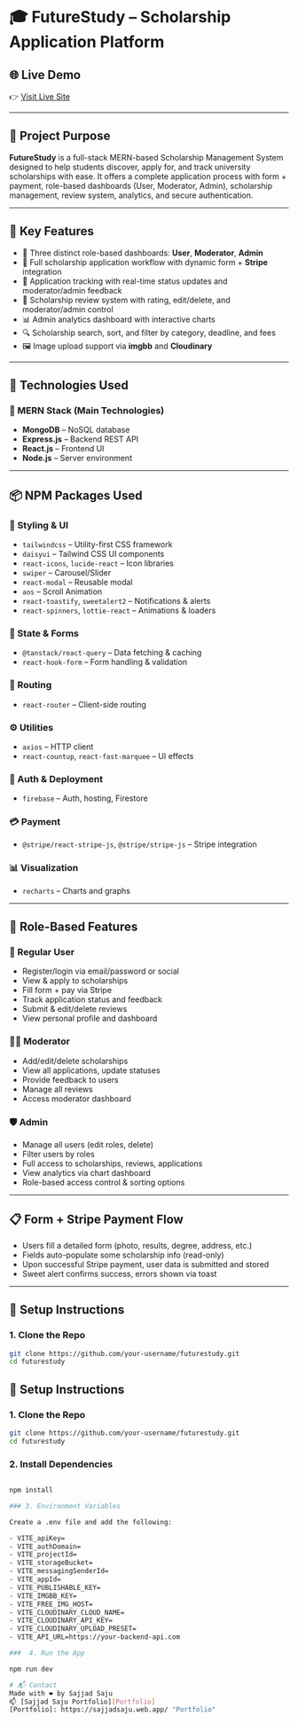 # 🎓 FutureStudy – Scholarship Application Platform

## 🌐 Live Demo

👉 [Visit Live Site](https://future--study.web.app)

---

## 📌 Project Purpose

**FutureStudy** is a full-stack MERN-based Scholarship Management System designed to help students discover, apply for, and track university scholarships with ease. It offers a complete application process with form + payment, role-based dashboards (User, Moderator, Admin), scholarship management, review system, analytics, and secure authentication.

---

## 🚀 Key Features

- 👥 Three distinct role-based dashboards: **User**, **Moderator**, **Admin**
- 📝 Full scholarship application workflow with dynamic form + **Stripe** integration
- 📄 Application tracking with real-time status updates and moderator/admin feedback
- 💬 Scholarship review system with rating, edit/delete, and moderator/admin control
- 📊 Admin analytics dashboard with interactive charts
- 🔍 Scholarship search, sort, and filter by category, deadline, and fees
- 🖼️ Image upload support via **imgbb** and **Cloudinary**

---

## 🧱 Technologies Used

### 🔷 MERN Stack (Main Technologies)

- **MongoDB** – NoSQL database
- **Express.js** – Backend REST API
- **React.js** – Frontend UI
- **Node.js** – Server environment

---

## 📦 NPM Packages Used

### 🎨 Styling & UI

- `tailwindcss` – Utility-first CSS framework
- `daisyui` – Tailwind CSS UI components
- `react-icons`, `lucide-react` – Icon libraries
- `swiper` – Carousel/Slider
- `react-modal` – Reusable modal
- `aos` – Scroll Animation
- `react-toastify`, `sweetalert2` – Notifications & alerts
- `react-spinners`, `lottie-react` – Animations & loaders

### 🔁 State & Forms

- `@tanstack/react-query` – Data fetching & caching
- `react-hook-form` – Form handling & validation

### 🧭 Routing

- `react-router` – Client-side routing

### ⚙️ Utilities

- `axios` – HTTP client
- `react-countup`, `react-fast-marquee` – UI effects

### 🔐 Auth & Deployment

- `firebase` – Auth, hosting, Firestore

### 💳 Payment

- `@stripe/react-stripe-js`, `@stripe/stripe-js` – Stripe integration

### 📊 Visualization

- `recharts` – Charts and graphs

---

## 🧪 Role-Based Features

### 👤 Regular User

- Register/login via email/password or social
- View & apply to scholarships
- Fill form + pay via Stripe
- Track application status and feedback
- Submit & edit/delete reviews
- View personal profile and dashboard

### 🧑‍🏫 Moderator

- Add/edit/delete scholarships
- View all applications, update statuses
- Provide feedback to users
- Manage all reviews
- Access moderator dashboard

### 🛡️ Admin

- Manage all users (edit roles, delete)
- Filter users by roles
- Full access to scholarships, reviews, applications
- View analytics via chart dashboard
- Role-based access control & sorting options

---

## 📋 Form + Stripe Payment Flow

- Users fill a detailed form (photo, results, degree, address, etc.)
- Fields auto-populate some scholarship info (read-only)
- Upon successful Stripe payment, user data is submitted and stored
- Sweet alert confirms success, errors shown via toast

---

## 🧰 Setup Instructions

### 1. Clone the Repo

```bash
git clone https://github.com/your-username/futurestudy.git
cd futurestudy
```

## 🧰 Setup Instructions

### 1. Clone the Repo

```bash
git clone https://github.com/your-username/futurestudy.git
cd futurestudy
```

### 2. Install Dependencies

```bash

npm install

### 3. Environment Variables

Create a .env file and add the following:

- VITE_apiKey=
- VITE_authDomain=
- VITE_projectId=
- VITE_storageBucket=
- VITE_messagingSenderId=
- VITE_appId=
- VITE_PUBLISHABLE_KEY=
- VITE_IMGBB_KEY=
- VITE_FREE_IMG_HOST=
- VITE_CLOUDINARY_CLOUD_NAME=
- VITE_CLOUDINARY_API_KEY=
- VITE_CLOUDINARY_UPLOAD_PRESET=
- VITE_API_URL=https://your-backend-api.com

###  4. Run the App

npm run dev

# 📬 Contact
Made with ❤️ by Sajjad Saju
📫 [Sajjad Saju Portfolio][Portfolio]
[Portfolio]: https://sajjadsaju.web.app/ "Portfolio"
```
